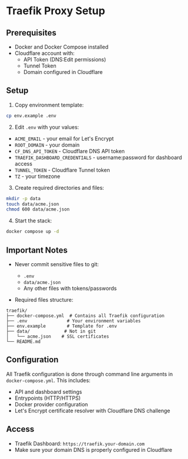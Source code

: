 # Traefik Proxy Setup

## Prerequisites
- Docker and Docker Compose installed
- Cloudflare account with:
  - API Token (DNS:Edit permissions)
  - Tunnel Token
  - Domain configured in Cloudflare

## Setup

1. Copy environment template:
```bash
cp env.example .env
```

2. Edit `.env` with your values:
- `ACME_EMAIL` - your email for Let's Encrypt
- `ROOT_DOMAIN` - your domain
- `CF_DNS_API_TOKEN` - Cloudflare DNS API token
- `TRAEFIK_DASHBOARD_CREDENTIALS` - username:password for dashboard access
- `TUNNEL_TOKEN` - Cloudflare Tunnel token
- `TZ` - your timezone

3. Create required directories and files:
```bash
mkdir -p data
touch data/acme.json
chmod 600 data/acme.json
```

4. Start the stack:
```bash
docker compose up -d
```

## Important Notes

- Never commit sensitive files to git:
  - `.env`
  - `data/acme.json`
  - Any other files with tokens/passwords

- Required files structure:
```
traefik/
├── docker-compose.yml  # Contains all Traefik configuration
├── .env               # Your environment variables
├── env.example        # Template for .env
├── data/             # Not in git
│   └── acme.json    # SSL certificates
└── README.md
```

## Configuration
All Traefik configuration is done through command line arguments in `docker-compose.yml`. This includes:
- API and dashboard settings
- Entrypoints (HTTP/HTTPS)
- Docker provider configuration
- Let's Encrypt certificate resolver with Cloudflare DNS challenge

## Access
- Traefik Dashboard: `https://traefik.your-domain.com`
- Make sure your domain DNS is properly configured in Cloudflare 